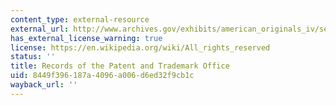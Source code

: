 ```yaml
---
content_type: external-resource
external_url: http://www.archives.gov/exhibits/american_originals_iv/sections/thomas_edison_patent.html
has_external_license_warning: true
license: https://en.wikipedia.org/wiki/All_rights_reserved
status: ''
title: Records of the Patent and Trademark Office
uid: 8449f396-187a-4096-a006-d6ed32f9cb1c
wayback_url: ''
---
```

